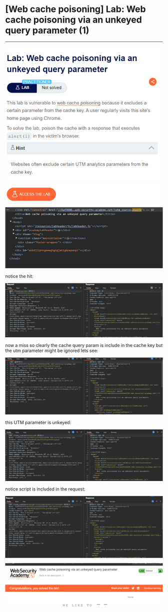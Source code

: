 # [Web cache poisoning] Lab: Web cache poisoning via an unkeyed query parameter (1)

---

![Untitled](%5BWeb%20cache%20poisoning%5D%20Lab%20Web%20cache%20poisoning%20via%20%20d72d4707a76043c8bfdf991afa84761d/Untitled.png)

![Untitled](%5BWeb%20cache%20poisoning%5D%20Lab%20Web%20cache%20poisoning%20via%20%20d72d4707a76043c8bfdf991afa84761d/Untitled%201.png)

notice the hit: 

![Untitled](%5BWeb%20cache%20poisoning%5D%20Lab%20Web%20cache%20poisoning%20via%20%20d72d4707a76043c8bfdf991afa84761d/Untitled%202.png)

now a miss so clearly the cache query param is include in the cache key but the utm parameter might be ignored lets see: 

![Untitled](%5BWeb%20cache%20poisoning%5D%20Lab%20Web%20cache%20poisoning%20via%20%20d72d4707a76043c8bfdf991afa84761d/Untitled%203.png)

this UTM parameter is unkeyed: 

![Untitled](%5BWeb%20cache%20poisoning%5D%20Lab%20Web%20cache%20poisoning%20via%20%20d72d4707a76043c8bfdf991afa84761d/Untitled%204.png)

notice script is included in the request: 

![Untitled](%5BWeb%20cache%20poisoning%5D%20Lab%20Web%20cache%20poisoning%20via%20%20d72d4707a76043c8bfdf991afa84761d/Untitled%205.png)

![Untitled](%5BWeb%20cache%20poisoning%5D%20Lab%20Web%20cache%20poisoning%20via%20%20d72d4707a76043c8bfdf991afa84761d/Untitled%206.png)